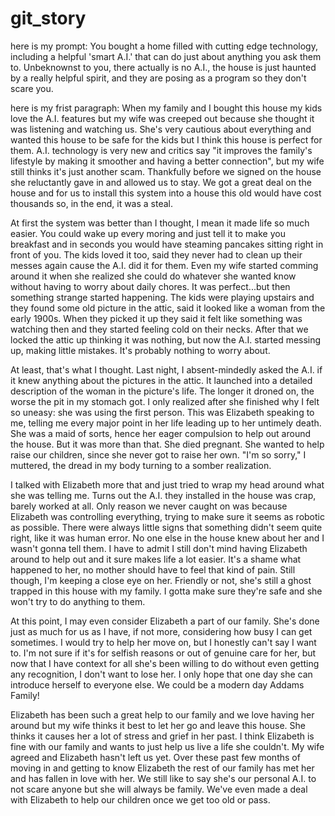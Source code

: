 # git_story

here is my prompt: You bought a home filled with cutting edge technology, including a helpful 'smart A.I.' that can do just about anything you ask them to. Unbeknownst to you, there actually is no A.I., the house is just haunted by a really helpful spirit, and they are posing as a program so they don't scare you.

here is my frist paragraph: When my family and I bought this house my kids love the A.I. features but my wife was creeped out because she thought it was listening and watching us. She's very cautious about everything and wanted this house to be safe for the kids but I think this house is perfect for them. A.I. technology is very new and critics say "it improves the family's lifestyle by making it smoother and having a better connection", but my wife still thinks it's just another scam. Thankfully before we signed on the house she reluctantly gave in and allowed us to stay. We got a great deal on the house and for us to install this system into a house this old would have cost thousands so, in the end, it was a steal. 

At first the system was better than I thought, I mean it made life so much easier. You could wake up every moring and just tell it to make you breakfast and in seconds you would have steaming pancakes sitting right in front of you. The kids loved it too, said they never had to clean up their messes again cause the A.I. did it for them. Even my wife started comming around it when she realized she could do whatever she wanted know without having to worry about daily chores. It was perfect...but then something strange started happening. The kids were playing upstairs and they found some old picture in the attic, said it looked like a woman from the early 1900s. When they picked it up they said it felt like something was watching then and they started feeling cold on their necks. After that we locked the attic up thinking it was nothing, but now the A.I. started messing up, making little mistakes. It's probably nothing to worry about.

At least, that's what I thought. Last night, I absent-mindedly asked the A.I. if it knew anything about the pictures in the attic. It launched into a detailed description of the woman in the picture's life. The longer it droned on, the worse the pit in my stomach got. I only realized after she finished why I felt so uneasy: she was using the first person. This was Elizabeth speaking to me, telling me every major point in her life leading up to her untimely death. She was a maid of sorts, hence her eager compulsion to help out around the house. But it was more than that. She died pregnant. She wanted to help raise our children, since she never got to raise her own. "I'm so sorry," I muttered, the dread in my body turning to a somber realization. 

I talked with Elizabeth more that and just tried to wrap my head around what she was telling me. Turns out the A.I. they installed in the house was crap, barely worked at all. Only reason we never caught on was because Elizabeth was controlling everything, trying to make sure it seems as robotic as possible. There were always little signs that something didn't seem quite right, like it was human error. No one else in the house knew about her and I wasn't gonna tell them. I have to admit I still don't mind having Elizabeth around to help out and it sure makes life a lot easier. It's a shame what happened to her, no mother should have to feel that kind of pain. Still though, I'm keeping a close eye on her. Friendly or not, she's still a ghost trapped in this house with my family. I gotta make sure they're safe and she won't try to do anything to them.

At this point, I may even consider Elizabeth a part of our family. She's done just as much for us as I have, if not more, considering how busy I can get sometimes. I would try to help her move on, but I honestly can't say I want to. I'm not sure if it's for selfish reasons or out of genuine care for her, but now that I have context for all she's been willing to do without even getting any recognition, I don't want to lose her. I only hope that one day she can introduce herself to everyone else. We could be a modern day Addams Family!

Elizabeth has been such a great help to our family and we love having her around but my wife thinks it best to let her go and leave this house. She thinks it causes her a lot of stress and grief in her past. I think Elizabeth is fine with our family and wants to just help us live a life she couldn't. My wife agreed and Elizabeth hasn't left us yet. Over these past few months of moving in and getting to know Elizabeth the rest of our family has met her and has fallen in love with her. We still like to say she's our personal A.I. to not scare anyone but she will always be family. We've even made a deal with Elizabeth to help our children once we get too old or pass. 
